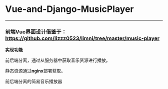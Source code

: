 # Vue-and-Django-MusicPlayer
------------------------
### 前端Vue界面设计借鉴于：https://github.com/lizzz0523/limni/tree/master/music-player

**实现功能**

前后端分离，通过从服务器中获取音乐资源进行播放。

静态资源通过**nginx**部署获取。

前后端分离的简易音乐播放器
